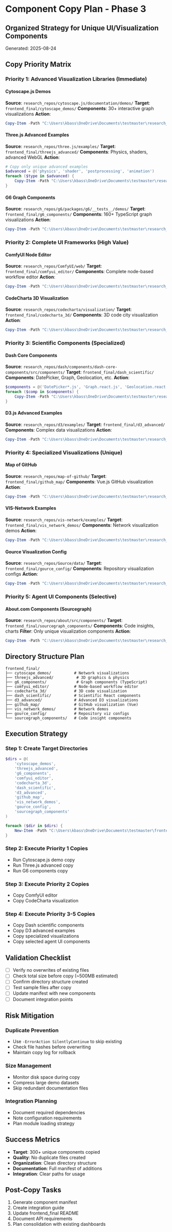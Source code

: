 # Component Copy Plan - Phase 3
## Organized Strategy for Unique UI/Visualization Components

Generated: 2025-08-24

## Copy Priority Matrix

### Priority 1: Advanced Visualization Libraries (Immediate)

#### Cytoscape.js Demos
**Source**: `research_repos/cytoscape.js/documentation/demos/`
**Target**: `frontend_final/cytoscape_demos/`
**Components**: 30+ interactive graph visualizations
**Action**: 
```powershell
Copy-Item -Path "C:\Users\kbass\OneDrive\Documents\testmaster\research_repos\cytoscape.js\documentation\demos\*" -Destination "C:\Users\kbass\OneDrive\Documents\testmaster\frontend_final\cytoscape_demos\" -Recurse
```

#### Three.js Advanced Examples
**Source**: `research_repos/three.js/examples/`
**Target**: `frontend_final/threejs_advanced/`
**Components**: Physics, shaders, advanced WebGL
**Action**:
```powershell
# Copy only unique advanced examples
$advanced = @('physics', 'shader', 'postprocessing', 'animation')
foreach ($type in $advanced) {
    Copy-Item -Path "C:\Users\kbass\OneDrive\Documents\testmaster\research_repos\three.js\examples\*$type*" -Destination "C:\Users\kbass\OneDrive\Documents\testmaster\frontend_final\threejs_advanced\" -Recurse
}
```

#### G6 Graph Components
**Source**: `research_repos/g6/packages/g6/__tests__/demos/`
**Target**: `frontend_final/g6_components/`
**Components**: 160+ TypeScript graph visualizations
**Action**:
```powershell
Copy-Item -Path "C:\Users\kbass\OneDrive\Documents\testmaster\research_repos\g6\packages\g6\__tests__\demos\*.ts" -Destination "C:\Users\kbass\OneDrive\Documents\testmaster\frontend_final\g6_components\"
```

### Priority 2: Complete UI Frameworks (High Value)

#### ComfyUI Node Editor
**Source**: `research_repos/ComfyUI/web/`
**Target**: `frontend_final/comfyui_editor/`
**Components**: Complete node-based workflow editor
**Action**:
```powershell
Copy-Item -Path "C:\Users\kbass\OneDrive\Documents\testmaster\research_repos\ComfyUI\web\*" -Destination "C:\Users\kbass\OneDrive\Documents\testmaster\frontend_final\comfyui_editor\" -Recurse
```

#### CodeCharta 3D Visualization
**Source**: `research_repos/codecharta/visualization/`
**Target**: `frontend_final/codecharta_3d/`
**Components**: 3D code city visualization
**Action**:
```powershell
Copy-Item -Path "C:\Users\kbass\OneDrive\Documents\testmaster\research_repos\codecharta\visualization\*" -Destination "C:\Users\kbass\OneDrive\Documents\testmaster\frontend_final\codecharta_3d\" -Recurse
```

### Priority 3: Scientific Components (Specialized)

#### Dash Core Components
**Source**: `research_repos/dash/components/dash-core-components/src/components/`
**Target**: `frontend_final/dash_scientific/`
**Components**: DatePicker, Graph, Geolocation, etc.
**Action**:
```powershell
$components = @('DatePicker*.js', 'Graph.react.js', 'Geolocation.react.js', 'Dropdown.react.js')
foreach ($comp in $components) {
    Copy-Item -Path "C:\Users\kbass\OneDrive\Documents\testmaster\research_repos\dash\components\dash-core-components\src\components\$comp" -Destination "C:\Users\kbass\OneDrive\Documents\testmaster\frontend_final\dash_scientific\"
}
```

#### D3.js Advanced Examples
**Source**: `research_repos/d3/examples/`
**Target**: `frontend_final/d3_advanced/`
**Components**: Complex data visualizations
**Action**:
```powershell
Copy-Item -Path "C:\Users\kbass\OneDrive\Documents\testmaster\research_repos\d3\examples\*" -Destination "C:\Users\kbass\OneDrive\Documents\testmaster\frontend_final\d3_advanced\" -Recurse -ErrorAction SilentlyContinue
```

### Priority 4: Specialized Visualizations (Unique)

#### Map of GitHub
**Source**: `research_repos/map-of-github/`
**Target**: `frontend_final/github_map/`
**Components**: Vue.js GitHub visualization
**Action**:
```powershell
Copy-Item -Path "C:\Users\kbass\OneDrive\Documents\testmaster\research_repos\map-of-github\src\*" -Destination "C:\Users\kbass\OneDrive\Documents\testmaster\frontend_final\github_map\" -Recurse
```

#### VIS-Network Examples
**Source**: `research_repos/vis-network/examples/`
**Target**: `frontend_final/vis_network_demos/`
**Components**: Network visualization demos
**Action**:
```powershell
Copy-Item -Path "C:\Users\kbass\OneDrive\Documents\testmaster\research_repos\vis-network\examples\*" -Destination "C:\Users\kbass\OneDrive\Documents\testmaster\frontend_final\vis_network_demos\" -Recurse
```

#### Gource Visualization Config
**Source**: `research_repos/Gource/data/`
**Target**: `frontend_final/gource_config/`
**Components**: Repository visualization configs
**Action**:
```powershell
Copy-Item -Path "C:\Users\kbass\OneDrive\Documents\testmaster\research_repos\Gource\data\*.glsl" -Destination "C:\Users\kbass\OneDrive\Documents\testmaster\frontend_final\gource_config\"
```

### Priority 5: Agent UI Components (Selective)

#### About.com Components (Sourcegraph)
**Source**: `research_repos/about/src/components/`
**Target**: `frontend_final/sourcegraph_components/`
**Components**: Code insights, charts
**Filter**: Only unique visualization components
**Action**:
```powershell
Copy-Item -Path "C:\Users\kbass\OneDrive\Documents\testmaster\research_repos\about\src\components\CodeInsights\*" -Destination "C:\Users\kbass\OneDrive\Documents\testmaster\frontend_final\sourcegraph_components\" -Recurse
```

## Directory Structure Plan

```
frontend_final/
├── cytoscape_demos/          # Network visualizations
├── threejs_advanced/          # 3D graphics & physics
├── g6_components/             # Graph components (TypeScript)
├── comfyui_editor/           # Node-based workflow editor
├── codecharta_3d/            # 3D code visualization
├── dash_scientific/          # Scientific React components
├── d3_advanced/              # Advanced D3 visualizations
├── github_map/               # GitHub visualization (Vue)
├── vis_network_demos/        # Network demos
├── gource_config/            # Repository viz configs
└── sourcegraph_components/   # Code insight components
```

## Execution Strategy

### Step 1: Create Target Directories
```powershell
$dirs = @(
    'cytoscape_demos',
    'threejs_advanced',
    'g6_components',
    'comfyui_editor',
    'codecharta_3d',
    'dash_scientific',
    'd3_advanced',
    'github_map',
    'vis_network_demos',
    'gource_config',
    'sourcegraph_components'
)

foreach ($dir in $dirs) {
    New-Item -Path "C:\Users\kbass\OneDrive\Documents\testmaster\frontend_final\$dir" -ItemType Directory -Force
}
```

### Step 2: Execute Priority 1 Copies
- Run Cytoscape.js demo copy
- Run Three.js advanced copy
- Run G6 components copy

### Step 3: Execute Priority 2 Copies
- Copy ComfyUI editor
- Copy CodeCharta visualization

### Step 4: Execute Priority 3-5 Copies
- Copy Dash scientific components
- Copy D3 advanced examples
- Copy specialized visualizations
- Copy selected agent UI components

## Validation Checklist

- [ ] Verify no overwrites of existing files
- [ ] Check total size before copy (~500MB estimated)
- [ ] Confirm directory structure created
- [ ] Test sample files after copy
- [ ] Update manifest with new components
- [ ] Document integration points

## Risk Mitigation

### Duplicate Prevention
- Use `-ErrorAction SilentlyContinue` to skip existing
- Check file hashes before overwriting
- Maintain copy log for rollback

### Size Management
- Monitor disk space during copy
- Compress large demo datasets
- Skip redundant documentation files

### Integration Planning
- Document required dependencies
- Note configuration requirements
- Plan module loading strategy

## Success Metrics

- **Target**: 300+ unique components copied
- **Quality**: No duplicate files created
- **Organization**: Clean directory structure
- **Documentation**: Full manifest of additions
- **Integration**: Clear paths for usage

## Post-Copy Tasks

1. Generate component manifest
2. Create integration guide
3. Update frontend_final README
4. Document API requirements
5. Plan consolidation with existing dashboards